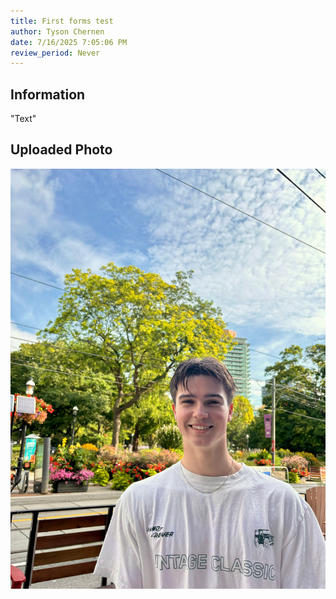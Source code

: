 ```yaml
---
title: First forms test
author: Tyson Chernen
date: 7/16/2025 7:05:06 PM
review_period: Never
---
```


## Information
"Text"

## Uploaded Photo
![Photo](100-F10_First_forms_test.jpg)

